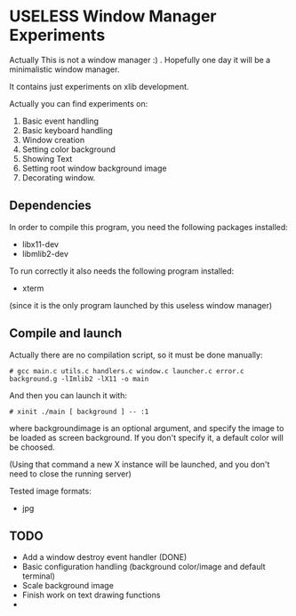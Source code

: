 USELESS Window Manager Experiments
==================================

Actually This is not a window manager :) . Hopefully one day it will be a minimalistic window manager.

It contains just experiments on xlib development. 

Actually you can find experiments on:

1. Basic event handling
2. Basic keyboard handling
3. Window creation
4. Setting color background
5. Showing Text
6. Setting root window background image
7. Decorating window.

Dependencies
------------
In order to compile this program, you need the following packages installed:

* libx11-dev
* libmlib2-dev

To run correctly it also needs the following program installed:

* xterm

(since it is the only program launched by this useless window manager)

Compile and launch
------------------

Actually there are no compilation script, so it must be done manually:

	# gcc main.c utils.c handlers.c window.c launcher.c error.c background.g -lImlib2 -lX11 -o main
	
And then you can launch it with:

	# xinit ./main [ background ] -- :1

where backgroundimage is an optional argument, and specify the image to be loaded as screen background. 
If you don't specify it, a default color will be choosed.

(Using that command a new X instance will be launched, and you don't need to close the running server)

Tested image formats:

* jpg 

TODO
----

* Add a window destroy event handler (DONE)
* Basic configuration handling (background color/image and default terminal)
* Scale background image
* Finish work on text drawing functions
* 

